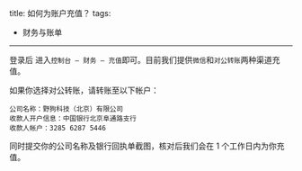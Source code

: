 title: 如何为账户充值？
tags:
- 财务与账单
---
登录后 进入`控制台 — 财务 — 充值`即可。目前我们提供`微信`和`对公转账`两种渠道充值。

如果你选择对公转账，请转账至以下帐户：

```
公司名称：野狗科技（北京）有限公司
收款人开户信息：中国银行北京阜通路支行
收款人帐户：3285 6287 5446
```

同时提交你的公司名称及银行回执单截图，核对后我们会在 1 个工作日内为你充值。
